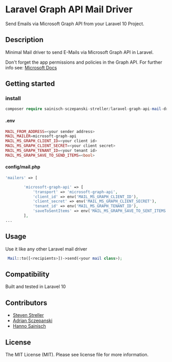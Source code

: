# Laravel Graph API Mail Driver

Send Emails via Microsoft Graph API from your Laravel 10 Project.

## Description
Minimal Mail driver to send E-Mails via Microsoft Graph API in Laravel.

Don't forget the app permissions and policies in the Graph API. 
For further info see:
[Microsoft Docs](https://learn.microsoft.com/en-us/graph/api/user-sendmail?view=graph-rest-1.0&tabs=http)

## Getting started
### install
```php
composer require sainisch-sczepanski-streller/laravel-graph-api-mail-driver
```
#### .env
```php
MAIL_FROM_ADDRESS=<your sender address>
MAIL_MAILER=microsoft-graph-api
MAIL_MS_GRAPH_CLIENT_ID=<your client id>
MAIL_MS_GRAPH_CLIENT_SECRET=<your client secret>
MAIL_MS_GRAPH_TENANT_ID=<your tenant id>
MAIL_MS_GRAPH_SAVE_TO_SEND_ITEMS=<bool>
```
#### config/mail.php
```php
'mailers' => [

        'microsoft-graph-api' => [
            'transport' => 'microsoft-graph-api',
            'client_id' => env('MAIL_MS_GRAPH_CLIENT_ID'),
            'client_secret' => env('MAIL_MS_GRAPH_CLIENT_SECRET'),
            'tenant_id' => env('MAIL_MS_GRAPH_TENANT_ID'),
            'saveToSentItems' => env('MAIL_MS_GRAPH_SAVE_TO_SENT_ITEMS', true),
        ],
...
```
## Usage
Use it like any other Laravel mail driver
```php
 Mail::to([<recipients>])->send(<your mail class>);
```

## Compatibility
Built and tested in Laravel 10

## Contributors
- [Steven Streller](https://github.com/StevenStreller)
- [Adrian Sczepanski](https://github.com/Skysagit)
- [Hanno Sainisch](https://github.com/HannoSainisch)

## License
The MIT License (MIT). Please see license file for more information.


